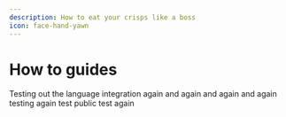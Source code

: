 ```yaml
---
description: How to eat your crisps like a boss
icon: face-hand-yawn
---
```


# How to guides

Testing out the language integration again and again and again and again testing again test public test again
